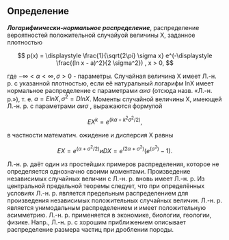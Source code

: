 ## Определение

***Логарифмически-нормальное распределение***,  распределение вероятностей положительной 
случайyой величины X, заданное плотностью

$$ p(x) = \displaystyle \frac{1}{\sqrt{2\pi} \sigma x} e^(-\displaystyle \frac{(ln x - a)^2}{2 \sigma^2}) , x > 0,
$$

где $-\infty < \alpha < \infty, \sigma > 0$ - параметры. Случайная величина X имеет Л.-н. р. с 
указанной плотноcтью, если её натуральный логарифм lnX имеет нормальное распределение с 
параметрами $\alpha и \sigma$ (отсюда назв. «Л.-н. р.»), т. е. $a=E lnX, σ^2=D lnX$. Моменты случайной 
величины X, имеющей Л.-н. р. с параметрами $\alpha и \sigma$ , выражаются формулой

$$ E X^k = e^(k\alpha + k^2 \sigma^2 / 2),
$$

в частности математич. ожидение и дисперсия X равны

$$ E X = e^(\alpha + \sigma^2 / 2) и DX = e^(2 \alpha + \sigma^2) (e ^ (\sigma^2) - 1).
$$

Л.-н. р. даёт один из простейших примеров распределения, которое не определяется однозначно 
своими моментами. Произведение независимых случайных величин с Л.-н. р. вновь имеет Л.-н. р. 
Из центральной предельной теоремы следует, что при определённых условиях Л.-н. р. является 
предельным распределением для произведения независимых положительных случайных величин. Л.-н. р. 
является унимодальным распределением и имеет положительную асимметрию. Л.-н. р. применяется в 
экономике, биологии, геологии, физике. Напр., Л.-н. р. с хорошим приближением описывает 
распределение размера частиц при дроблении породы.
